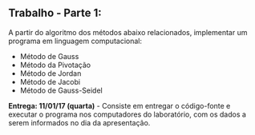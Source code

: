 Trabalho - Parte 1:
------------

A partir do algoritmo dos métodos abaixo relacionados, implementar um programa em linguagem computacional:
- Método de Gauss
- Método da Pivotação
- Método de Jordan
- Método de Jacobi
- Método de Gauss-Seidel

__Entrega: 11/01/17 (quarta)__ - Consiste em entregar o código-fonte e executar o programa nos computadores do laboratório, com os dados a serem informados no dia da apresentação.

